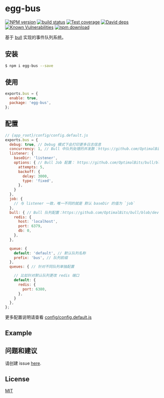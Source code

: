 # egg-bus

[![NPM version][npm-image]][npm-url]
[![build status][travis-image]][travis-url]
[![Test coverage][codecov-image]][codecov-url]
[![David deps][david-image]][david-url]
[![Known Vulnerabilities][snyk-image]][snyk-url]
[![npm download][download-image]][download-url]

[npm-image]: https://img.shields.io/npm/v/egg-bus.svg?style=flat-square
[npm-url]: https://npmjs.org/package/egg-bus
[travis-image]: https://img.shields.io/travis/hexindai/egg-bus.svg?style=flat-square
[travis-url]: https://travis-ci.org/hexindai/egg-bus
[codecov-image]: https://img.shields.io/codecov/c/github/hexindai/egg-bus.svg?style=flat-square
[codecov-url]: https://codecov.io/github/hexindai/egg-bus?branch=master
[david-image]: https://img.shields.io/david/hexindai/egg-bus.svg?style=flat-square
[david-url]: https://david-dm.org/hexindai/egg-bus
[snyk-image]: https://snyk.io/test/npm/egg-bus/badge.svg?style=flat-square
[snyk-url]: https://snyk.io/test/npm/egg-bus
[download-image]: https://img.shields.io/npm/dm/egg-bus.svg?style=flat-square
[download-url]: https://npmjs.org/package/egg-bus

基于 [bull](https://github.com/OptimalBits/bull) 实现的事件队列系统。

## 安装

```bash
$ npm i egg-bus --save
```

## 使用

```js
exports.bus = {
  enable: true,
  package: 'egg-bus',
};
```

## 配置

```js
// {app_root}/config/config.default.js
exports.bus = {
  debug: true, // Debug 模式下会打印更多日志信息
  concurrency: 1, // Bull 中队列处理的并发数：https://github.com/OptimalBits/bull/blob/develop/REFERENCE.md#queueprocess
  listener: {
    baseDir: 'listener',
    options: { // Bull Job 配置： https://github.com/OptimalBits/bull/blob/develop/REFERENCE.md#queueadd
      attempts: 5,
      backoff: {
        delay: 3000,
        type: 'fixed',
      },
    }
  },
  job: {
    // 与 listener 一致，唯一不同的就是 默认 baseDir 的值为 `job`
  },
  bull: { // Bull 队列配置：https://github.com/OptimalBits/bull/blob/develop/REFERENCE.md#queue
    redis: {
      host: 'localhost',
      port: 6379,
      db: 0,
    },
  },

  queue: {
    default: 'default', // 默认队列名称
    prefix: 'bus', // 队列前缀
  },
  queues: { // 针对不同队列单独配置

    // 比如针对默认队列更改 redis 端口
    default: {
      redis: {
        port: 6380,
      },
    }
  },
};
```

更多配置说明请查看 [config/config.default.js](config/config.default.js)

## Example

<!-- example here -->

## 问题和建议

请创建 issue [here](https://github.com/eggjs/egg/issues).

## License

[MIT](LICENSE)
